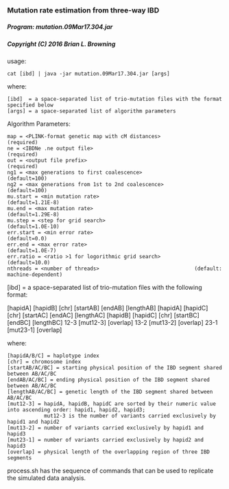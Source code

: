 ### Mutation rate estimation from three-way IBD

##### Program: mutation.09Mar17.304.jar

##### Copyright (C) 2016 Brian L. Browning

usage: 
  
    cat [ibd] | java -jar mutation.09Mar17.304.jar [args]

where:

    [ibd]  = a space-separated list of trio-mutation files with the format specified below
    [args] = a space-separated list of algorithm parameters

Algorithm Parameters:

    map = <PLINK-format genetic map with cM distances> 	   		 (required)
    ne = <IBDNe .ne output file>                       			 (required)
    out = <output file prefix>                        			 (required)
    ng1 = <max generations to first coalescence>        		 	 (default=100)
    ng2 = <max generations from 1st to 2nd coalescence> 			 (default=100)
    mu.start = <min mutation rate>                     			 (default=1.21E-8)
    mu.end = <max mutation rate>                       			 (default=1.29E-8)
    mu.step = <step for grid search>                  			 (default=1.0E-10)
    err.start = <min error rate>                        			 (default=0.0)
    err.end = <max error rate>                          			 (default=1.0E-7)
    err.ratio = <ratio >1 for logorithmic grid search>  			 (default=10.0)
    nthreads = <number of threads>                     			 (default: machine-dependent)



[ibd]  = a space-separated list of trio-mutation files with the following format:

[hapidA] [hapidB] [chr] [startAB] [endAB] [lengthAB] 
[hapidA] [hapidC] [chr] [startAC] [endAC] [lengthAC] 
[hapidB] [hapidC] [chr] [startBC] [endBC] [lengthBC] 
12-3 	[mut12-3]	[overlap] 
13-2	[mut13-2]	[overlap] 
23-1	[mut23-1]	[overlap] 
  
  where:
  
    [hapidA/B/C] = haplotype index 
    [chr] = chromosome index 
    [startAB/AC/BC] = starting physical position of the IBD segment shared between AB/AC/BC
    [endAB/AC/BC] = ending physical position of the IBD segment shared between AB/AC/BC
    [lengthAB/AC/BC] = genetic length of the IBD segment shared between AB/AC/BC
    [mut12-3] = hapidA, hapidB, hapidC are sorted by their numeric value into ascending order: hapid1, hapid2, hapid3;
                mut12-3 is the number of variants carried exclusively by hapid1 and hapid2 
    [mut13-2] = number of variants carried exclusively by hapid1 and hapid3
    [mut23-1] = number of variants carried exclusively by hapid2 and hapid3 
    [overlap] = physical length of the overlapping region of three IBD segments

process.sh has the sequence of commands that can be used to replicate the simulated data analysis.
